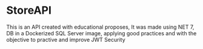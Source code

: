 # StoreAPI
 This is an API created with educational proposes, It was made using NET 7, DB in a Dockerized SQL Server image, applying good practices and with the objective to practive and improve JWT Security
